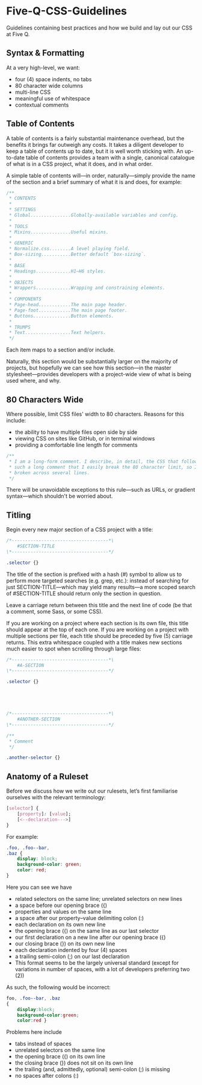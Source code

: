 Five-Q-CSS-Guidelines
=====================

Guidelines containing best practices and how we build and lay out our CSS at Five Q.


## Syntax & Formatting

At a very high-level, we want:
* four (4) space indents, no tabs
* 80 character wide columns
* multi-line CSS
* meaningful use of whitespace
* contextual comments

## Table of Contents

A table of contents is a fairly substantial maintenance overhead, but the benefits it brings far outweigh any costs. It takes a diligent developer to keep a table of contents up to date, but it is well worth sticking with. An up-to-date table of contents provides a team with a single, canonical catalogue of what is in a CSS project, what it does, and in what order.

A simple table of contents will—in order, naturally—simply provide the name of the section and a brief summary of what it is and does, for example:

```css
/**
 * CONTENTS
 *
 * SETTINGS
 * Global...............Globally-available variables and config.
 *
 * TOOLS
 * Mixins...............Useful mixins.
 *
 * GENERIC
 * Normalize.css........A level playing field.
 * Box-sizing...........Better default `box-sizing`.
 *
 * BASE
 * Headings.............H1–H6 styles.
 *
 * OBJECTS
 * Wrappers.............Wrapping and constraining elements.
 *
 * COMPONENTS
 * Page-head............The main page header.
 * Page-foot............The main page footer.
 * Buttons..............Button elements.
 *
 * TRUMPS
 * Text.................Text helpers.
 */
```

Each item maps to a section and/or include.

Naturally, this section would be substantially larger on the majority of projects, but hopefully we can see how this section—in the master stylesheet—provides developers with a project-wide view of what is being used where, and why.


## 80 Characters Wide

Where possible, limit CSS files' width to 80 characters. Reasons for this include:
* the ability to have multiple files open side by side
* viewing CSS on sites like GitHub, or in terminal windows
* providing a comfortable line length for comments

```css
/**
 * I am a long-form comment. I describe, in detail, the CSS that follows. I am
 * such a long comment that I easily break the 80 character limit, so I am
 * broken across several lines.
 */
```
There will be unavoidable exceptions to this rule—such as URLs, or gradient syntax—which shouldn't be worried about.


## Titling

Begin every new major section of a CSS project with a title:
```css
/*------------------------------------*\
    #SECTION-TITLE
\*------------------------------------*/

.selector {}
```

The title of the section is prefixed with a hash (#) symbol to allow us to perform more targeted searches (e.g. grep, etc.): instead of searching for just SECTION-TITLE—which may yield many results—a more scoped search of #SECTION-TITLE should return only the section in question.

Leave a carriage return between this title and the next line of code (be that a comment, some Sass, or some CSS).

If you are working on a project where each section is its own file, this title should appear at the top of each one. If you are working on a project with multiple sections per file, each title should be preceded by five (5) carriage returns. This extra whitespace coupled with a title makes new sections much easier to spot when scrolling through large files:
```css
/*------------------------------------*\
    #A-SECTION
\*------------------------------------*/

.selector {}





/*------------------------------------*\
    #ANOTHER-SECTION
\*------------------------------------*/

/**
 * Comment
 */

.another-selector {}
```


## Anatomy of a Ruleset

Before we discuss how we write out our rulesets, let’s first familiarise ourselves with the relevant terminology:
```css
[selector] {
    [property]: [value];
    [<--declaration--->]
}
```

For example:
```css
.foo, .foo--bar,
.baz {
    display: block;
    background-color: green;
    color: red;
}
```

Here you can see we have

* related selectors on the same line; unrelated selectors on new lines
* a space before our opening brace ({)
* properties and values on the same line
* a space after our property–value delimiting colon (:)
* each declaration on its own new line
* the opening brace ({) on the same line as our last selector
* our first declaration on a new line after our opening brace ({)
* our closing brace (}) on its own new line
* each declaration indented by four (4) spaces
* a trailing semi-colon (;) on our last declaration
* This format seems to be the largely universal standard (except for variations in number of spaces, with a lot of developers preferring two (2))

As such, the following would be incorrect:
```css
foo, .foo--bar, .baz
{
	display:block;
	background-color:green;
	color:red }
```

Problems here include

* tabs instead of spaces
* unrelated selectors on the same line
* the opening brace ({) on its own line
* the closing brace (}) does not sit on its own line
* the trailing (and, admittedly, optional) semi-colon (;) is missing
* no spaces after colons (:)
